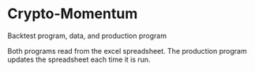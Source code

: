 # Crypto-Momentum
 Backtest program, data, and production program

Both programs read from the excel spreadsheet. 
The production program updates the spreadsheet each time it is run.
